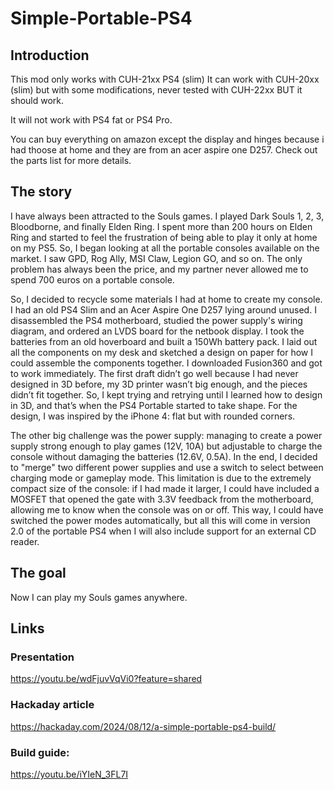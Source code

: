 # Simple-Portable-PS4

## Introduction
This mod only works with CUH-21xx PS4 (slim)
It can work with CUH-20xx (slim) but with some modifications, never tested with CUH-22xx BUT it should work.

It will not work with PS4 fat or PS4 Pro.

You can buy everything on amazon except the display and hinges because i had thoose at home and they are from an acer aspire one D257.
Check out the parts list for more details.

## The story
I have always been attracted to the Souls games. I played Dark Souls 1, 2, 3, Bloodborne, and finally Elden Ring. 
I spent more than 200 hours on Elden Ring and started to feel the frustration of being able to play it only at home on my PS5. 
So, I began looking at all the portable consoles available on the market. 
I saw GPD, Rog Ally, MSI Claw, Legion GO, and so on.
The only problem has always been the price, and my partner never allowed me to spend 700 euros on a portable console.

So, I decided to recycle some materials I had at home to create my console. 
I had an old PS4 Slim and an Acer Aspire One D257 lying around unused. 
I disassembled the PS4 motherboard, studied the power supply's wiring diagram, and ordered an LVDS board for the netbook display. 
I took the batteries from an old hoverboard and built a 150Wh battery pack. 
I laid out all the components on my desk and sketched a design on paper for how I could assemble the components together. 
I downloaded Fusion360 and got to work immediately. 
The first draft didn’t go well because I had never designed in 3D before, my 3D printer wasn’t big enough, and the pieces didn’t fit together.
So, I kept trying and retrying until I learned how to design in 3D, and that’s when the PS4 Portable started to take shape. For the design, I was inspired by the iPhone 4: flat but with rounded corners.

The other big challenge was the power supply: managing to create a power supply strong enough to play games (12V, 10A) but adjustable to charge the console without damaging the batteries (12.6V, 0.5A). 
In the end, I decided to "merge" two different power supplies and use a switch to select between charging mode or gameplay mode.
This limitation is due to the extremely compact size of the console: if I had made it larger, I could have included a MOSFET that opened the gate with 3.3V feedback from the motherboard, allowing me to know when the console was on or off. 
This way, I could have switched the power modes automatically, but all this will come in version 2.0 of the portable PS4 when I will also include support for an external CD reader.

## The goal
Now I can play my Souls games anywhere.

## Links

### Presentation
https://youtu.be/wdFjuvVqVi0?feature=shared

### Hackaday article
https://hackaday.com/2024/08/12/a-simple-portable-ps4-build/

### Build guide:
https://youtu.be/iYIeN_3FL7I
